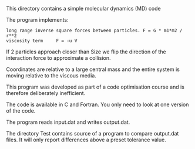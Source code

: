 This directory contains a simple molecular dynamics (MD) code

The program implements:

    long range inverse square forces between particles. F = G * m1*m2 / r**2
    viscosity term     F = -u V

If 2 particles approach closer than Size we flip the direction of the
interaction force to approximate a collision.

Coordinates are relative to a large central mass and the entire system is moving relative to the
viscous media.

This program was developed as part of a code optimisation course
and is therefore deliberately inefficient.

The code is available in C and Fortran. You only need to look at one version 
of the code.

The program reads input.dat and writes output.dat.

The directory Test contains source of a program to compare output.dat files.
It will only report differences above a preset tolerance value.

